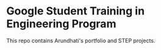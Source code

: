 # Google Student Training in Engineering Program

This repo contains Arundhati's portfolio and STEP projects.
